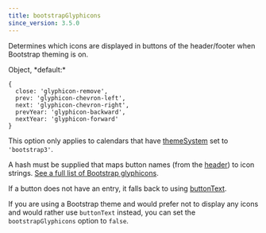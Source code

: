 ```yaml
---
title: bootstrapGlyphicons
since_version: 3.5.0
---
```


Determines which icons are displayed in buttons of the header/footer when Bootstrap theming is on.

<div class='spec' markdown='1'>
Object, *default:*

```
{
  close: 'glyphicon-remove',
  prev: 'glyphicon-chevron-left',
  next: 'glyphicon-chevron-right',
  prevYear: 'glyphicon-backward',
  nextYear: 'glyphicon-forward'
}
```
</div>

This option only applies to calendars that have [themeSystem](themeSystem) set to `'bootstrap3'`.

A hash must be supplied that maps button names (from the [header](header)) to icon strings. [See a full list of Bootstrap glyphicons](https://getbootstrap.com/docs/3.3/components/#glyphicons).

If a button does not have an entry, it falls back to using [buttonText](buttonText).

If you are using a Bootstrap theme and would prefer not to display any icons and would rather use `buttonText` instead, you can set the `bootstrapGlyphicons` option to `false`.
